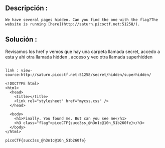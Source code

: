 
## Descripción :
	We have several pages hidden. Can you find the one with the flag?The website is running [here](http://saturn.picoctf.net:51258/).
## Solución :
Revisamos los href y vemos que hay una carpeta llamada secret, accedo a esta  y ahi otra llamada hidden , acceso y veo otra llamada superhidden

```

link : view-source:http://saturn.picoctf.net:51258/secret/hidden/superhidden/

<!DOCTYPE html>
<html>
  <head>
    <title></title>
    <link rel="stylesheet" href="mycss.css" />
  </head>

  <body>
    <h1>Finally. You found me. But can you see me</h1>
    <h3 class="flag">picoCTF{succ3ss_@h3n1c@10n_51b260fe}</h3>
  </body>
</html>

```


	picoCTF{succ3ss_@h3n1c@10n_51b260fe}